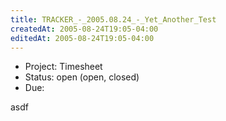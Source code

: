 ```yaml
---
title: TRACKER_-_2005.08.24_-_Yet_Another_Test
createdAt: 2005-08-24T19:05-04:00
editedAt: 2005-08-24T19:05-04:00
---
```


* Project: Timesheet
* Status: open (open, closed)
* Due: 

asdf    

